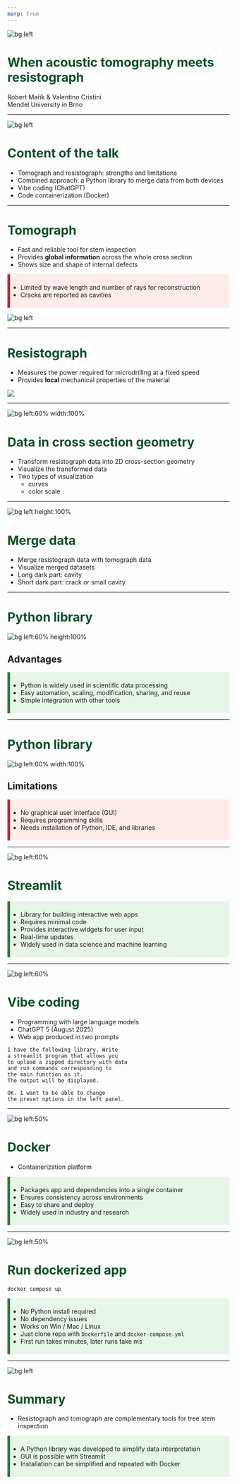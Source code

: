 ```yaml
---
marp: true
---
```


<!-- footer: ![w:150](LDF_logo.png) -->

<style>
section {
  place-content: flex-start;
  background-color: #FAFAFA;
  padding: 30px !important;
}

h1 {
  color: #0a5028;
}

footer {
  left: auto;
  right: auto;
  top: auto;
  bottom: auto;
  right: 0px;
  bottom: 0px;
}

.box-adv {
  background:#e8f5e9; 
  border-left:6px solid #2e7d32; 
  padding-top:.5em; 
  padding-bottom:.5em; 
  margin:1em 0;
}

.box-lim {
  background:#fdecea; 
  border-left:6px solid #c62828; 
  padding-top:.5em; 
  padding-bottom:.5em; 
  margin:1em 0;
}

section.title {
  place-content: center;
  padding: 80px !important;
}

</style>

<!-- _class: title -->

![bg left](strom.png)
# When acoustic tomography meets resistograph

Robert Mařík & Valentino Cristini  
Mendel University in Brno

---

<!-- _class: title -->

![bg left](strom.png)

# Content of the talk

- Tomograph and resistograph: strengths and limitations
- Combined approach: a Python library to merge data from both devices
- Vibe coding (ChatGPT)
- Code containerization (Docker)

---

# Tomograph

- Fast and reliable tool for stem inspection  
- Provides **global information** across the whole cross section  
- Shows size and shape of internal defects  

<div class="box-lim">

- Limited by wave length and number of rays for reconstruction  
- Cracks are reported as cavities  

</div>

![bg left](tree05.png)

---

# Resistograph

- Measures the power required for microdrilling at a fixed speed  
- Provides **local** mechanical properties of the material  

![](resistograph_curves.png)

---

![bg left:60% width:100%](resistograph_2D.png)

# Data in cross section geometry

- Transform resistograph data into 2D cross-section geometry  
- Visualize the transformed data  
- Two types of visualization
  - curves
  - color scale

---

![bg left height:100%](resistograph_over_tomo.png)

# Merge data

- Merge resistograph data with tomograph data  
- Visualize merged datasets  
- Long dark part: cavity  
- Short dark part: crack or small cavity  

---

# Python library

![bg left:60% height:100%](overlays.png)

## Advantages

<div class="box-adv">

- Python is widely used in scientific data processing  
- Easy automation, scaling, modification, sharing, and reuse  
- Simple integration with other tools  

</div>

---

# Python library

![bg left:60% width:100%](python_code.png)

## Limitations

<div class="box-lim">

- No graphical user interface (GUI)  
- Requires programming skills  
- Needs installation of Python, IDE, and libraries  

</div>

---

![bg left:60% ](app2.png)

# Streamlit

<div class="box-adv">

- Library for building interactive web apps  
- Requires minimal code  
- Provides interactive widgets for user input  
- Real-time updates  
- Widely used in data science and machine learning  

</div>

---

![bg left:60%](app2.png)

# Vibe coding

- Programming with large language models  
- ChatGPT 5 (August 2025)  
- Web app produced in two prompts  

~~~
I have the following library. Write 
a streamlit program that allows you 
to upload a zipped directory with data 
and run commands corresponding to 
the main function on it. 
The output will be displayed.
~~~

~~~
OK. I want to be able to change 
the preset options in the left panel.
~~~

---

![bg left:50%](docker.png)

# Docker

- Containerization platform  

<div class="box-adv">

- Packages app and dependencies into a single container  
- Ensures consistency across environments  
- Easy to share and deploy  
- Widely used in industry and research  

</div>

---

![bg left:50%](docker.png)

# Run dockerized app

~~~
docker compose up
~~~

<div class="box-adv">

- No Python install required  
- No dependency issues  
- Works on Win / Mac / Linux  
- Just clone repo with `Dockerfile` and `docker-compose.yml`  
- First run takes minutes, later runs take ms  

</div>

---

![bg left](strom2.png)

# Summary

- Resistograph and tomograph are complementary tools for tree stem inspection  

<div class="box-adv">

- A Python library was developed to simplify data interpretation  
- GUI is possible with Streamlit  
- Installation can be simplified and repeated with Docker  

</div>
